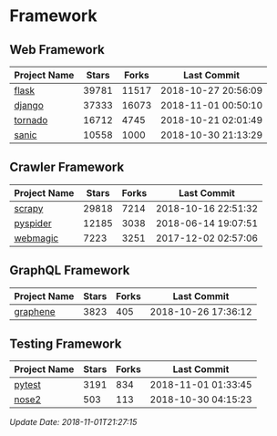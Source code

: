 # Framework

## Web Framework

| Project Name | Stars | Forks | Last Commit |
| ------------ | ----- | ----- | ----------- |
| [flask](https://github.com/pallets/flask) | 39781 | 11517 | 2018-10-27 20:56:09 |
| [django](https://github.com/django/django) | 37333 | 16073 | 2018-11-01 00:50:10 |
| [tornado](https://github.com/tornadoweb/tornado) | 16712 | 4745 | 2018-10-21 02:01:49 |
| [sanic](https://github.com/huge-success/sanic) | 10558 | 1000 | 2018-10-30 21:13:29 |

## Crawler Framework

| Project Name | Stars | Forks | Last Commit |
| ------------ | ----- | ----- | ----------- |
| [scrapy](https://github.com/scrapy/scrapy) | 29818 | 7214 | 2018-10-16 22:51:32 |
| [pyspider](https://github.com/binux/pyspider) | 12185 | 3038 | 2018-06-14 19:07:51 |
| [webmagic](https://github.com/code4craft/webmagic) | 7223 | 3251 | 2017-12-02 02:57:06 |

## GraphQL Framework

| Project Name | Stars | Forks | Last Commit |
| ------------ | ----- | ----- | ----------- |
| [graphene](https://github.com/graphql-python/graphene) | 3823 | 405 | 2018-10-26 17:36:12 |

## Testing Framework

| Project Name | Stars | Forks | Last Commit |
| ------------ | ----- | ----- | ----------- |
| [pytest](https://github.com/pytest-dev/pytest) | 3191 | 834 | 2018-11-01 01:33:45 |
| [nose2](https://github.com/nose-devs/nose2) | 503 | 113 | 2018-10-30 04:15:23 |

*Update Date: 2018-11-01T21:27:15*